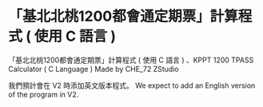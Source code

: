 # 「基北北桃1200都會通定期票」計算程式 ( 使用 C 語言 )
「基北北桃1200都會通定期票」計算程式 ( 使用 C 語言 ) 、KPPT 1200 TPASS Calculator ( C Language ) Made by CHE_72 ZStudio

我們預計會在 V2 時添加英文版本程式。
We expect to add an English version of the program in V2.
